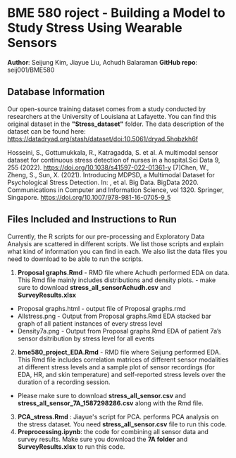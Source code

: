 # BME 580 roject - Building a Model to Study Stress Using Wearable Sensors
**Author**: Seijung Kim, Jiayue Liu, Achudh Balaraman
**GitHub repo**: seij001/BME580

## Database Information
Our open-source training dataset comes from a study conducted by researchers at the University of Louisiana at Lafayette. You can find this original dataset in the **"Stress_dataset"** folder. The data description of the dataset can be found here: https://datadryad.org/stash/dataset/doi:10.5061/dryad.5hqbzkh6f  

Hosseini, S., Gottumukkala, R., Katragadda, S. et al. A multimodal sensor dataset for continuous stress detection of nurses in a hospital.Sci Data 9, 255 (2022). https://doi.org/10.1038/s41597-022-01361-y
[7]Chen, W., Zheng, S., Sun, X. (2021). Introducing MDPSD, a Multimodal Dataset for Psychological Stress Detection. In: , et al. Big Data. BigData 2020. Communications in Computer and Information Science, vol 1320. Springer, Singapore. https://doi.org/10.1007/978-981-16-0705-9_5


## Files Included and Instructions to Run
Currently, the R scripts for our pre-processing and Exploratory Data Analysis are scattered in different scripts. We list those scripts and explain what kind of information you can find in each. We also list the data files you need to download to be able to run the scripts.
1. **Proposal graphs.Rmd** - RMD file where Achudh performed EDA on data. This Rmd file mainly includes distributions and density plots. - make sure to download **stress_all_sensorAchudh.csv** and **SurveyResults.xlsx**
* Proposal graphs.html - output file of Proposal graphs.rmd
* Allstress.png - Output from Proposal graphs.Rmd EDA stacked bar graph of all patient instances of every stress level
* Density7a.png - Output from Proposal graphs.Rmd EDA of patient 7a’s sensor dsitribution by stress level for all events
2. **bme580_project_EDA.Rmd** - RMD file where Seijung performed EDA. This Rmd file includes correlation matrices of different sensor modalities at different stress levels and a sample plot of sensor recordings (for EDA, HR, and skin temperature) and self-reported stress levels over the duration of a recording session.
* Please make sure to download **stress_all_sensor.csv** and **stress_all_sensor_7A_1587298286.csv** along with the Rmd file.
3. **PCA_stress.Rmd** : Jiayue's script for PCA. performs PCA analysis on the stress dataset. You need **stress_all_sensor.csv** file to run this code. 
4. **Preprocessing.ipynb**: the code for combining all sensor data and survey results. Make sure you download the **7A folder** and **SurveyResults.xlsx** to run this code. 
